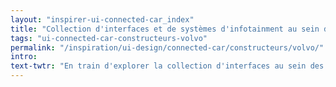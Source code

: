 ```yaml
---
layout: "inspirer-ui-connected-car_index"
title: "Collection d'interfaces et de systèmes d'infotainment au sein des voitures connectées Volvo"
tags: "ui-connected-car-constructeurs-volvo"
permalink: "/inspiration/ui-design/connected-car/constructeurs/volvo/"
intro:
text-twtr: "En train d'explorer la collection d'interfaces au sein des voitures connectées Volvo du @MagDuWebdesign"
---
```

